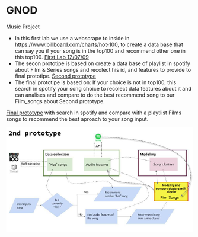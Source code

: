 # GNOD
 Music Project
 - In this first lab we use a webscrape to inside in  https://www.billboard.com/charts/hot-100, to create a data base that can say you if your song is in the top100 and recommend other one in this top100.
[First Lab 12/07/09][1]
- The secon prototipe is based on create a data base of playlist in spotify about Film & Series songs and recolect his id, and features to provide to final prototipe.
[Second prototype][2]
- The final prototipe is based on:
If your choice is not in top100, this search in spotify your song choice to recolect data features about it and can analises and compare to do the best recommend song to our Film_songs about Second prototype.

[Final prototype][3] with search in spotify and compare with a playtlist Films songs to recommend the best aproach to your song input.

<img src=https://github.com/RexTor78/GNOD/blob/76a84d5c4c729fd1ccbf2c37dd2c76eefe4f5066/Others/gnod_2nd_prototype.jpg>

[1]:https://github.com/RexTor78/GNOD/blob/cae21671f9b62f2219e6f5a4fd568008217a7dba/Lab%201%20Project%20Spotify.ipynb
[2]:https://github.com/RexTor78/GNOD/blob/ca22ece9e09a30caa9e5024298c88aa87302657c/Films%20Songs.ipynb
[3]:https://github.com/RexTor78/GNOD/blob/ca22ece9e09a30caa9e5024298c88aa87302657c/Gnoosic%20project%20with%20recomender_Final.ipynb
